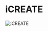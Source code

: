 # iCREATE

![iCREATE](https://user-images.githubusercontent.com/85302191/177411689-5c63e31d-468a-4be1-a714-f3adeb53eecf.png)
